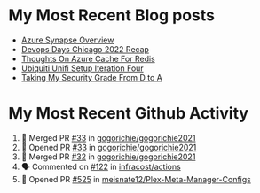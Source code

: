 # My Most Recent Blog posts
<!-- BLOG-POST-LIST:START -->
- [Azure Synapse Overview](https://www.gogorichie.com/blog/microsoft/azure-synapse-overview/)
- [Devops Days Chicago 2022 Recap](https://www.gogorichie.com/blog/devopsdayschicago2022recap/)
- [Thoughts On Azure Cache For Redis](https://www.gogorichie.com/blog/microsoft/thoughts-on-azure-cache-4-redis/)
- [Ubiquiti Unifi Setup Iteration Four](https://www.gogorichie.com/blog/ubiquiti-unifi-setup-iteration-four/)
- [Taking My Security Grade From D to A](https://www.gogorichie.com/blog/security-grade/)
<!-- BLOG-POST-LIST:END -->


# My Most Recent Github Activity
<!--START_SECTION:activity-->
1. 🎉 Merged PR [#33](https://github.com/gogorichie/gogorichie2021/pull/33) in [gogorichie/gogorichie2021](https://github.com/gogorichie/gogorichie2021)
2. 💪 Opened PR [#33](https://github.com/gogorichie/gogorichie2021/pull/33) in [gogorichie/gogorichie2021](https://github.com/gogorichie/gogorichie2021)
3. 🎉 Merged PR [#32](https://github.com/gogorichie/gogorichie2021/pull/32) in [gogorichie/gogorichie2021](https://github.com/gogorichie/gogorichie2021)
4. 🗣 Commented on [#122](https://github.com/infracost/actions/issues/122) in [infracost/actions](https://github.com/infracost/actions)
5. 💪 Opened PR [#525](https://github.com/meisnate12/Plex-Meta-Manager-Configs/pull/525) in [meisnate12/Plex-Meta-Manager-Configs](https://github.com/meisnate12/Plex-Meta-Manager-Configs)
<!--END_SECTION:activity-->

